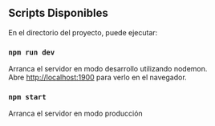 ## Scripts Disponibles

En el directorio del proyecto, puede ejecutar:

### `npm run dev`

Arranca el servidor en modo desarrollo utilizando nodemon.\
Abre [http://localhost:1900](http://localhost:1900) para verlo en el navegador.

### `npm start`

Arranca el servidor en modo producción